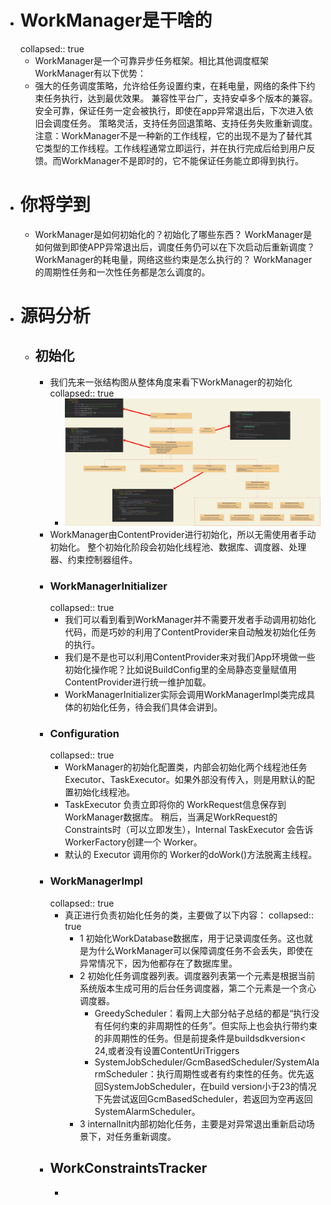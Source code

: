 - # WorkManager是干啥的
  collapsed:: true
	- WorkManager是一个可靠异步任务框架。相比其他调度框架WorkManager有以下优势：
	- 强大的任务调度策略，允许给任务设置约束，在耗电量，网络的条件下约束任务执行，达到最优效果。
	  兼容性平台广，支持安卓多个版本的兼容。
	  安全可靠，保证任务一定会被执行，即使在app异常退出后，下次进入依旧会调度任务。
	  策略灵活，支持任务回退策略、支持任务失败重新调度。
	  注意：WorkManager不是一种新的工作线程，它的出现不是为了替代其它类型的工作线程。工作线程通常立即运行，并在执行完成后给到用户反馈。而WorkManager不是即时的，它不能保证任务能立即得到执行。
- # 你将学到
	- WorkManager是如何初始化的？初始化了哪些东西？
	  WorkManager是如何做到即使APP异常退出后，调度任务仍可以在下次启动后重新调度？
	  WorkManager的耗电量，网络这些约束是怎么执行的？
	  WorkManager的周期性任务和一次性任务都是怎么调度的。
- # 源码分析
	- ## 初始化
		- 我们先来一张结构图从整体角度来看下WorkManager的初始化
		  collapsed:: true
			- ![image.png](../assets/image_1684427556910_0.png)
		- WorkManager由ContentProvider进行初始化，所以无需使用者手动初始化。
		  整个初始化阶段会初始化线程池、数据库、调度器、处理器、约束控制器组件。
		- ### WorkManagerInitializer
		  collapsed:: true
			- 我们可以看到看到WorkManager并不需要开发者手动调用初始化代码，而是巧妙的利用了ContentProvider来自动触发初始化任务的执行。
			- 我们是不是也可以利用ContentProvider来对我们App环境做一些初始化操作呢？比如说BuildConfig里的全局静态变量赋值用ContentProvider进行统一维护加载。
			- WorkManagerInitializer实际会调用WorkManagerImpl类完成具体的初始化任务，待会我们具体会讲到。
		- ### Configuration
		  collapsed:: true
			- WorkManager的初始化配置类，内部会初始化两个线程池任务Executor、TaskExecutor。如果外部没有传入，则是用默认的配置初始化线程池。
			- TaskExecutor 负责立即将你的 WorkRequest信息保存到WorkManager数据库。
			  稍后，当满足WorkRequest的Constraints时（可以立即发生），Internal TaskExecutor 会告诉 WorkerFactory创建一个 Worker。
			- 默认的 Executor 调用你的 Worker的doWork()方法脱离主线程。
		- ### WorkManagerImpl
		  collapsed:: true
			- 真正进行负责初始化任务的类，主要做了以下内容：
			  collapsed:: true
				- 1 初始化WorkDatabase数据库，用于记录调度任务。这也就是为什么WorkManager可以保障调度任务不会丢失，即使在异常情况下，因为他都存在了数据库里。
				- 2 初始化任务调度器列表。调度器列表第一个元素是根据当前系统版本生成可用的后台任务调度器，第二个元素是一个贪心调度器。
					- GreedyScheduler：看网上大部分帖子总结的都是“执行没有任何约束的非周期性的任务”。但实际上也会执行带约束的非周期性的任务。但是前提条件是buildsdkversion< 24,或者没有设置ContentUriTriggers
					- SystemJobScheduler/GcmBasedScheduler/SystemAlarmScheduler：执行周期性或者有约束性的任务。优先返回SystemJobScheduler，在build version小于23的情况下先尝试返回GcmBasedScheduler，若返回为空再返回SystemAlarmScheduler。
				- 3 internalInit内部初始化任务，主要是对异常退出重新启动场景下，对任务重新调度。
		- ## WorkConstraintsTracker
			-